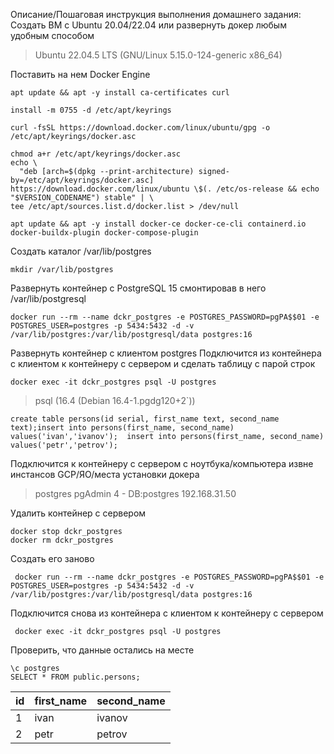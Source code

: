 Описание/Пошаговая инструкция выполнения домашнего задания:
Cоздать ВМ с Ubuntu 20.04/22.04 или развернуть докер любым удобным способом
> Ubuntu 22.04.5 LTS (GNU/Linux 5.15.0-124-generic x86_64)

Поставить на нем Docker Engine


    apt update && apt -y install ca-certificates curl
    
    install -m 0755 -d /etc/apt/keyrings
    
    curl -fsSL https://download.docker.com/linux/ubuntu/gpg -o /etc/apt/keyrings/docker.asc
    
    chmod a+r /etc/apt/keyrings/docker.asc
    echo \
      "deb [arch=$(dpkg --print-architecture) signed-by=/etc/apt/keyrings/docker.asc] https://download.docker.com/linux/ubuntu \$(. /etc/os-release && echo "$VERSION_CODENAME") stable" | \
    tee /etc/apt/sources.list.d/docker.list > /dev/null
    
    apt update && apt -y install docker-ce docker-ce-cli containerd.io docker-buildx-plugin docker-compose-plugin

Создать  каталог /var/lib/postgres

    mkdir /var/lib/postgres

Развернуть контейнер с PostgreSQL 15 смонтировав в него /var/lib/postgresql

    docker run --rm --name dckr_postgres -e POSTGRES_PASSWORD=pgPA$$01 -e POSTGRES_USER=postgres -p 5434:5432 -d -v /var/lib/postgres:/var/lib/postgresql/data postgres:16

Развернуть контейнер с клиентом postgres
Подключится из контейнера с клиентом к контейнеру с сервером и сделать таблицу с парой строк

    docker exec -it dckr_postgres psql -U postgres

> psql (16.4 (Debian 16.4-1.pgdg120+2`))

    create table persons(id serial, first_name text, second_name text);insert into persons(first_name, second_name) values('ivan','ivanov');  insert into persons(first_name, second_name) values('petr','petrov'); 

Подключится к контейнеру с сервером с ноутбука/компьютера извне инстансов GCP/ЯО/места установки докера

> postgres pgAdmin 4 - DB:postgres 192.168.31.50

Удалить контейнер с сервером

    docker stop dckr_postgres
    docker rm dckr_postgres

Создать его заново

     docker run --rm --name dckr_postgres -e POSTGRES_PASSWORD=pgPA$$01 -e POSTGRES_USER=postgres -p 5434:5432 -d -v /var/lib/postgres:/var/lib/postgresql/data postgres:16

Подключится снова из контейнера с клиентом к контейнеру с сервером

     docker exec -it dckr_postgres psql -U postgres

Проверить, что данные остались на месте

    \c postgres
    SELECT * FROM public.persons;

 id | first_name | second_name
----|------------|-------------
  1 | ivan       | ivanov
  2 | petr       | petrov
